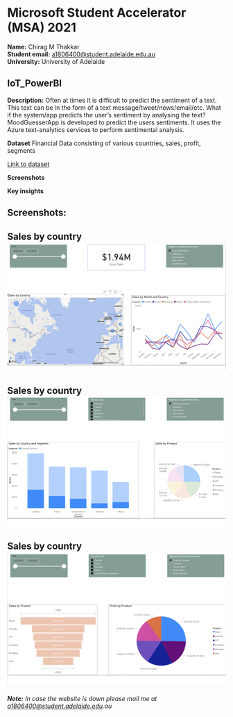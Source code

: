 # Microsoft Student Accelerator (MSA) 2021

**Name:** Chirag M Thakkar  
**Student email:** a1806400@student.adelaide.edu.au  
**University:** University of Adelaide 

## IoT_PowerBI

**Description:** Often at times it is difficult to predict the sentiment of a text. This text can be in the form of a text message/tweet/news/email/etc. What if the system/app predicts the user’s sentiment by analysing the text?  MoodGuesserApp is developed to predict the users sentiments. It uses the Azure text-analytics services to perform sentimental analysis.


**Dataset**
Financial Data consisting of various countries, sales, profit, segments



[Link to dataset](https://github.com/parulnith/Data-Visualisation-libraries/blob/master/Data%20Visualisation%20with%20Power%20BI/Financial%20Sample.xlsx)


**Screenshots**

**Key insights**

## Screenshots:

**Sales by country**
![alt text](https://github.com/chiragmthakkar/IoT_PowerBI/blob/main/Screenshots/5.png)
---


**Sales by country**
![alt text](https://github.com/chiragmthakkar/IoT_PowerBI/blob/main/Screenshots/3.png)
---

**Sales by country**
![alt text](https://github.com/chiragmthakkar/IoT_PowerBI/blob/main/Screenshots/4.png)
---



_**Note:** In case the website is down please mail me at a1806400@student.adelaide.edu.au_




